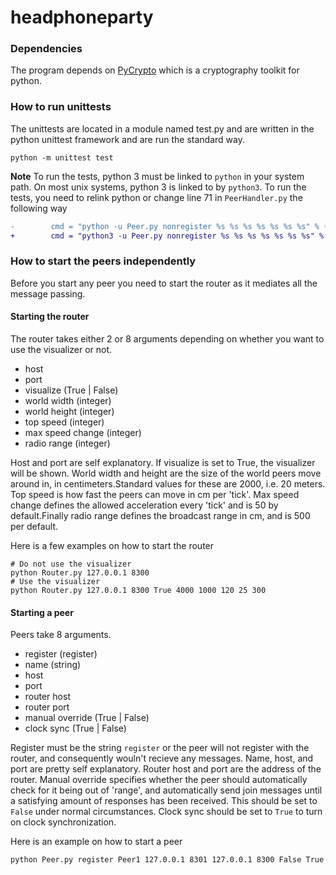 # headphoneparty

### Dependencies
The program depends on [PyCrypto](https://www.dlitz.net/software/pycrypto/) which is a cryptography toolkit for python.

### How to run unittests
The unittests are located in a module named test.py and are written in the python unittest framework and are run the standard way.

```
python -m unittest test
```

**Note** To run the tests, python 3 must be linked to `python` in your system path. On most unix systems, python 3 is linked to by `python3`. To run the tests, you need to relink python or change line 71 in `PeerHandler.py` the following way

```diff
-        cmd = "python -u Peer.py nonregister %s %s %s %s %s %s %s" % (name, host, port, ROUTER_HOST, ROUTER_PORT, manualOverride, clockSync)
+        cmd = "python3 -u Peer.py nonregister %s %s %s %s %s %s %s" % (name, host, port, ROUTER_HOST, ROUTER_PORT, manualOverride, clockSync)
```

### How to start the peers independently
Before you start any peer you need to start the router as it mediates all the message passing.

#### Starting the router
The router takes either 2 or 8 arguments depending on whether you want to use the visualizer or not.

* host
* port
* visualize (True | False)
* world width (integer)
* world height (integer)
* top speed (integer)
* max speed change (integer)
* radio range (integer)

Host and port are self explanatory. If visualize is set to True, the visualizer will be shown. World width and height are the size of the world peers move around in, in centimeters.Standard values for these are 2000, i.e. 20 meters. Top speed is how fast the peers can move in cm per 'tick'. Max speed change defines the allowed acceleration every 'tick' and is 50 by default.Finally radio range defines the broadcast range in cm, and is 500 per default.

Here is a few examples on how to start the router

```
# Do not use the visualizer
python Router.py 127.0.0.1 8300
# Use the visualizer
python Router.py 127.0.0.1 8300 True 4000 1000 120 25 300
```

#### Starting a peer
Peers take 8 arguments.

* register (register)
* name (string)
* host
* port
* router host
* router port
* manual override (True | False)
* clock sync (True | False)

Register must be the string `register` or the peer will not register with the router, and consequently wouln't recieve any messages. Name, host, and port are pretty self explanatory. Router host and port are the address of the router. Manual override specifies whether the peer should automatically check for it being out of 'range', and automatically send join messages until a satisfying amount of responses has been received. This should be set to `False` under normal circumstances. Clock sync should be set to `True` to turn on clock synchronization.

Here is an example on how to start a peer

```
python Peer.py register Peer1 127.0.0.1 8301 127.0.0.1 8300 False True
```
